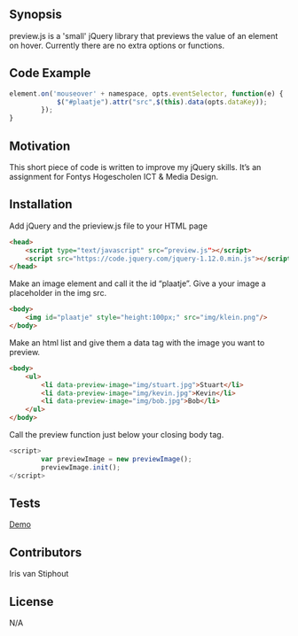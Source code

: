 ## Synopsis

preview.js is a 'small' jQuery library that previews the value of an element on hover. Currently there are no extra options or functions.

## Code Example

```javascript
element.on('mouseover' + namespace, opts.eventSelector, function(e) {
            $("#plaatje").attr("src",$(this).data(opts.dataKey));
        });
}
```

## Motivation

This short piece of code is written to improve my jQuery skills. It’s an assignment for Fontys Hogescholen ICT & Media Design.

## Installation

Add jQuery and the prieview.js file to your HTML page
```html
<head>
	<script type="text/javascript" src=“preview.js"></script>
    <script src="https://code.jquery.com/jquery-1.12.0.min.js"></script>
</head>
```


Make an image element and call it the id “plaatje”. Give a your image a placeholder in the img src. 
```html
<body>
    <img id="plaatje" style="height:100px;" src="img/klein.png"/>
</body>
```

Make an html list and give them a data tag with the image you want to preview.
```html
<body>
    <ul>
        <li data-preview-image="img/stuart.jpg">Stuart</li>
        <li data-preview-image="img/kevin.jpg">Kevin</li>
        <li data-preview-image="img/bob.jpg">Bob</li>
    </ul>
</body>
```

Call the preview function just below your closing body tag.
```javascript
<script>
        var previewImage = new previewImage();
        previewImage.init();
</script>
```

## Tests

[Demo](http://school.irisvanstiphout.nl/preview/)

## Contributors

Iris van Stiphout

## License

N/A
